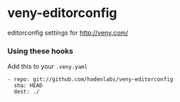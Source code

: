 
veny-editorconfig
=================

editorconfig settings for http://veny.com/

### Using these hooks

Add this to your `.veny.yaml`

    - repo: git://github.com/hadenlabs/veny-editorconfig
      sha: HEAD
      dest: ./
